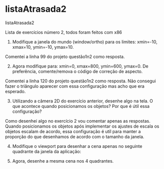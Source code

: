 # listaAtrasada2
listaAtrasada2

Lista de exercícios número 2, todos foram feitos com x86

1. Modifique a janela do mundo (window/ortho) para os limites: xmin=-10, xmax=10,
ymin=-10, ymax=10.

Comentei a linha 99 do projeto questão1n2 como resposta.

2. Agora modifique para: xmin=0, xmax=800, ymin=600, ymax=0. De preferência,
comente/remova o código de correção de aspecto.

Comentei a linha 120 do projeto questão1n2 como resposta. Não consegui fazer o triângulo aparecer com essa configuração mas acho que era esperado.

3. Utilizando a câmera 2D do exercício anterior, desenhe algo na tela. O que acontece
quando posicionamos os objetos? Por que é útil essa configuração?

Como desenhei algo no exercício 2 vou comentar apenas as respostas. Quando posicionamos os objetos após implementar os ajustes de escala os objetos escalam de acordo, essa configuração é utíl para manter a proporção do que desenhamos de acordo com o tamanho da janela.

4. Modifique o viewport para desenhar a cena apenas no seguinte quadrante da janela
da aplicação:

5. Agora, desenhe a mesma cena nos 4 quadrantes.
